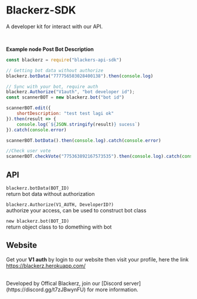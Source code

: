 # Blackerz-SDK
A developer kit for interact with our API.

<br>

__Example node Post Bot Description__
```js
const blackerz = require("blackers-api-sdk")

// Getting bot data without authorize
blackerz.botData("777756503028400138").then(console.log)

// Sync with your bot, require auth
blackerz.Authorize("V1auth", "bot developer id");
const scannerBOT = new blackerz.bot("bot id")

scannerBOT.edit({
    shortDescription: "test test lagi ok"
}).then(result => {
    console.log(`${JSON.stringify(result)} sucess`)
}).catch(console.error)

scannerBOT.botData().then(console.log).catch(console.error)

//Check user vote
scannerBOT.checkVote("775363892167573535").then(console.log).catch(console.error)
```  
## API  
`blackerz.botData(BOT_ID)`  
return bot data without authorization  

`blackerz.Authorize(V1_AUTH, DeveloperID?)`  
authorize your access, can be used to construct bot class  

`new blackerz.bot(BOT_ID)`  
return object class to to domething with bot  


## Website  

Get your **V1 auth** by login to our website then visit your profile, here the link  
https://blackerz.herokuapp.com/

<br>
Developed by Offical Blackerz, join our [Discord server](https://discord.gg/t7zJBwynFU) for more information.

